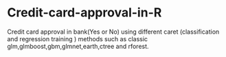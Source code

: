 # Credit-card-approval-in-R
Credit card approval in bank(Yes or No) using different caret (classification and regression training ) methods such as classic glm,glmboost,gbm,glmnet,earth,ctree and rforest.
